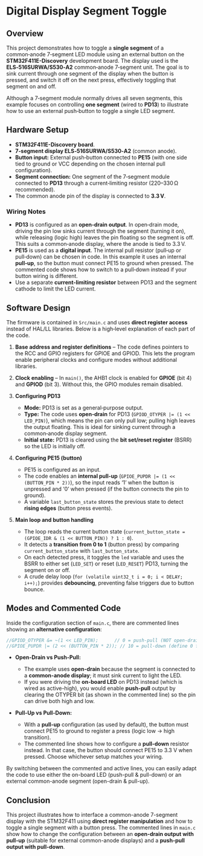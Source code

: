 # Digital Display Segment Toggle

## Overview

This project demonstrates how to toggle a **single segment** of a common‑anode 7‑segment LED module using an external button on the **STM32F411E-Discovery** development board. The display used is the **ELS‑516SURWA/S530‑A2** common‑anode 7‑segment unit. The goal is to sink current through one segment of the display when the button is pressed, and switch it off on the next press, effectively toggling that segment on and off.

Although a 7‑segment module normally drives all seven segments, this example focuses on controlling **one segment** (wired to **PD13**) to illustrate how to use an external push‑button to toggle a single LED segment.

## Hardware Setup

- **STM32F411E-Discovery board**.
- **7‑segment display ELS‑516SURWA/S530‑A2** (common anode).
- **Button input:** External push‑button connected to **PE15** (with one side tied to ground or VCC depending on the chosen internal pull configuration).
- **Segment connection:** One segment of the 7‑segment module connected to **PD13** through a current‑limiting resistor (220–330 Ω recommended).
- The common anode pin of the display is connected to **3.3 V**.

### Wiring Notes

- **PD13** is configured as an **open‑drain output**. In open‑drain mode, driving the pin low sinks current through the segment (turning it on), while releasing (logic high) leaves the pin floating so the segment is off. This suits a common‑anode display, where the anode is tied to 3.3 V.
- **PE15** is used as a **digital input**. The internal pull resistor (pull‑up or pull‑down) can be chosen in code. In this example it uses an internal **pull‑up**, so the button must connect PE15 to ground when pressed. The commented code shows how to switch to a pull‑down instead if your button wiring is different.
- Use a separate **current‑limiting resistor** between PD13 and the segment cathode to limit the LED current.

## Software Design

The firmware is contained in `Src/main.c` and uses **direct register access** instead of HAL/LL libraries. Below is a high‑level explanation of each part of the code.

1. **Base address and register definitions** – The code defines pointers to the RCC and GPIO registers for GPIOE and GPIOD. This lets the program enable peripheral clocks and configure modes without additional libraries.

2. **Clock enabling** – In `main()`, the AHB1 clock is enabled for **GPIOE** (bit 4) and **GPIOD** (bit 3). Without this, the GPIO modules remain disabled.

3. **Configuring PD13**  
   - **Mode:** PD13 is set as a general‑purpose output.  
   - **Type:** The code uses **open‑drain** for PD13 (`GPIOD_OTYPER |= (1 << LED_PIN)`), which means the pin can only pull low; pulling high leaves the output floating. This is ideal for sinking current through a common‑anode display segment.  
   - **Initial state:** PD13 is cleared using the **bit set/reset register** (BSRR) so the LED is initially off.

4. **Configuring PE15 (button)**  
   - PE15 is configured as an input.  
   - The code enables an **internal pull‑up** (`GPIOE_PUPDR |= (1 << (BUTTON_PIN * 2))`), so the input reads ‘1’ when the button is unpressed and ‘0’ when pressed (if the button connects the pin to ground).  
   - A variable `last_button_state` stores the previous state to detect **rising edges** (button press events).

5. **Main loop and button handling**  
   - The loop reads the current button state (`current_button_state = (GPIOE_IDR & (1 << BUTTON_PIN)) ? 1 : 0`).  
   - It detects a **transition from 0 to 1** (button press) by comparing `current_button_state` with `last_button_state`.  
   - On each detected press, it toggles the `led` variable and uses the BSRR to either set (`LED_SET`) or reset (`LED_RESET`) PD13, turning the segment on or off.  
   - A crude delay loop (`for (volatile uint32_t i = 0; i < DELAY; i++);`) provides **debouncing**, preventing false triggers due to button bounce.

## Modes and Commented Code

Inside the configuration section of `main.c`, there are commented lines showing an **alternative configuration**:

```c
//GPIOD_OTYPER &= ~(1 << LED_PIN);      // 0 = push-pull (NOT open-drain for on-board LED)
//GPIOE_PUPDR |= (2 << (BUTTON_PIN * 2)); // 10 = pull-down (define 0 for unpressed)
```

- **Open-Drain vs Push-Pull:**  
  - The example uses **open-drain** because the segment is connected to a **common-anode display**; it must sink current to light the LED.  
  - If you were driving the **on-board LED** on PD13 instead (which is wired as active-high), you would enable **push-pull** output by clearing the OTYPER bit (as shown in the commented line) so the pin can drive both high and low.  

- **Pull-Up vs Pull-Down:**  
  - With a **pull-up** configuration (as used by default), the button must connect PE15 to ground to register a press (logic low → high transition).  
  - The commented line shows how to configure a **pull-down** resistor instead. In that case, the button should connect PE15 to 3.3 V when pressed. Choose whichever setup matches your wiring.

By switching between the commented and active lines, you can easily adapt the code to use either the on-board LED (push-pull & pull-down) or an external common-anode segment (open-drain & pull-up).

## Conclusion

This project illustrates how to interface a common-anode 7-segment display with the STM32F411 using **direct register manipulation** and how to toggle a single segment with a button press. The commented lines in `main.c` show how to change the configuration between an **open-drain output with pull-up** (suitable for external common-anode displays) and a **push-pull output with pull-down**.

